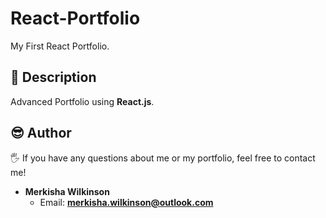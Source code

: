 # React-Portfolio

My First React Portfolio.

## 📑 Description

Advanced Portfolio using **React.js**.

## 😎 Author

🖐 If you have any questions about me or my portfolio, feel free to contact me!

- **Merkisha Wilkinson**
  - Email: **merkisha.wilkinson@outlook.com**
